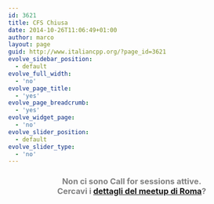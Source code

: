 ```yaml
---
id: 3621
title: CFS Chiusa
date: 2014-10-26T11:06:49+01:00
author: marco
layout: page
guid: http://www.italiancpp.org/?page_id=3621
evolve_sidebar_position:
  - default
evolve_full_width:
  - 'no'
evolve_page_title:
  - 'yes'
evolve_page_breadcrumb:
  - 'yes'
evolve_widget_page:
  - 'no'
evolve_slider_position:
  - default
evolve_slider_type:
  - 'no'
---
```

<h3 style="text-align: center;">
  <span style="color: #808080;">Non ci sono Call for sessions attive.<br /> Cercavi i <a href="http://www.italiancpp.org/event/meetup-roma-2015/">dettagli del meetup di Roma</a>?</span>
</h3>